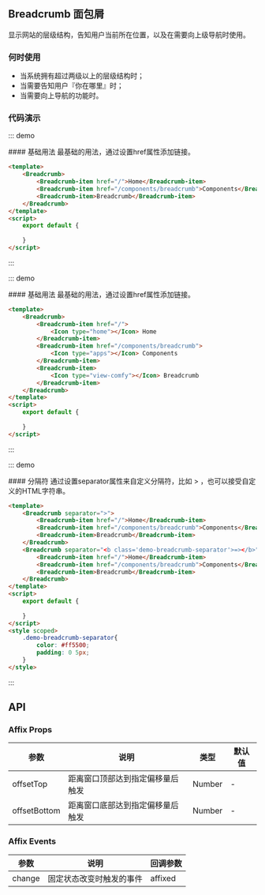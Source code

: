 <script>
export default {
    
}
</script>
<style scoped>
    .demo-breadcrumb-separator{
        color: #ff5500;
        padding: 0 5px;
    }
</style>

## Breadcrumb 面包屑

显示网站的层级结构，告知用户当前所在位置，以及在需要向上级导航时使用。

### 何时使用
- 当系统拥有超过两级以上的层级结构时；
- 当需要告知用户『你在哪里』时；
- 当需要向上导航的功能时。

### 代码演示

::: demo
<summary>
  #### 基础用法
  最基础的用法，通过设置href属性添加链接。
</summary>

```html
<template>
    <Breadcrumb>
        <Breadcrumb-item href="/">Home</Breadcrumb-item>
        <Breadcrumb-item href="/components/breadcrumb">Components</Breadcrumb-item>
        <Breadcrumb-item>Breadcrumb</Breadcrumb-item>
    </Breadcrumb>
</template>
<script>
    export default {
        
    }
</script>
```
:::

::: demo
<summary>
  #### 基础用法
  最基础的用法，通过设置href属性添加链接。
</summary>

```html
<template>
    <Breadcrumb>
        <Breadcrumb-item href="/">
            <Icon type="home"></Icon> Home
        </Breadcrumb-item>
        <Breadcrumb-item href="/components/breadcrumb">
            <Icon type="apps"></Icon> Components
        </Breadcrumb-item>
        <Breadcrumb-item>
            <Icon type="view-comfy"></Icon> Breadcrumb
        </Breadcrumb-item>
    </Breadcrumb>
</template>
<script>
    export default {
        
    }
</script>
```
:::

::: demo
<summary>
  #### 分隔符
  通过设置separator属性来自定义分隔符，比如 > ，也可以接受自定义的HTML字符串。
</summary>

```html
<template>
    <Breadcrumb separator=">">
        <Breadcrumb-item href="/">Home</Breadcrumb-item>
        <Breadcrumb-item href="/components/breadcrumb">Components</Breadcrumb-item>
        <Breadcrumb-item>Breadcrumb</Breadcrumb-item>
    </Breadcrumb>
    <Breadcrumb separator="<b class='demo-breadcrumb-separator'>=></b>">
        <Breadcrumb-item href="/">Home</Breadcrumb-item>
        <Breadcrumb-item href="/components/breadcrumb">Components</Breadcrumb-item>
        <Breadcrumb-item>Breadcrumb</Breadcrumb-item>
    </Breadcrumb>
</template>
<script>
    export default {
        
    }
</script>
<style scoped>
    .demo-breadcrumb-separator{
        color: #ff5500;
        padding: 0 5px;
    }
</style>
```
:::

## API

### Affix Props
| 参数        | 说明           | 类型               | 默认值       |
|------------|----------------|-------------------|-------------|
| offsetTop    | 距离窗口顶部达到指定偏移量后触发 | Number | - |
| offsetBottom | 距离窗口底部达到指定偏移量后触发 | Number | - |

### Affix Events
| 参数        | 说明           | 回调参数               |
|------------|----------------|-------------------|
| change | 固定状态改变时触发的事件 | affixed |
